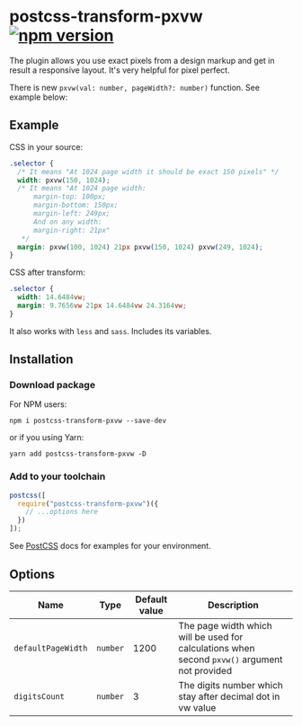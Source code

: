 # postcss-transform-pxvw [![npm version](https://badge.fury.io/js/postcss-transform-pxvw.svg)](https://badge.fury.io/js/postcss-transform-pxvw)

The plugin allows you use exact pixels from a design markup and get in result a responsive layout. It's very helpful for pixel perfect.

There is new `pxvw(val: number, pageWidth?: number)` function. See example below:

## Example

CSS in your source:

```css
.selector {
  /* It means "At 1024 page width it should be exact 150 pixels" */
  width: pxvw(150, 1024);
  /* It means "At 1024 page width:
      margin-top: 100px;
      margin-bottom: 150px;
      margin-left: 249px;
      And on any width:
      margin-right: 21px"
   */
  margin: pxvw(100, 1024) 21px pxvw(150, 1024) pxvw(249, 1024);
}
```

CSS after transform:

```css
.selector {
  width: 14.6484vw;
  margin: 9.7656vw 21px 14.6484vw 24.3164vw;
}
```

It also works with `less` and `sass`. Includes its variables.

## Installation

### Download package

For NPM users:

`npm i postcss-transform-pxvw --save-dev`

or if you using Yarn:

`yarn add postcss-transform-pxvw -D`

### Add to your toolchain

```js
postcss([
  require("postcss-transform-pxvw")({
    // ...options here
  })
]);
```

See [PostCSS] docs for examples for your environment.

## Options

| Name               | Type     | Default value | Description                                                                                   |
| ------------------ | -------- | ------------- | --------------------------------------------------------------------------------------------- |
| `defaultPageWidth` | `number` | 1200          | The page width which will be used for calculations when second `pxvw()` argument not provided |
| `digitsCount`      | `number` | 3             | The digits number which stay after decimal dot in vw value                                    |

[postcss]: https://github.com/postcss/postcss
